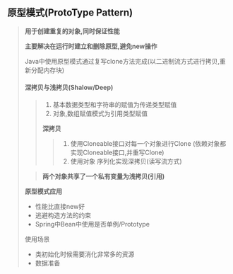 ## 原型模式(ProtoType Pattern)

> **用于创建重复的对象,同时保证性能**
>
> **主要解决在运行时建立和删除原型,避免new操作**
>
> Java中使用原型模式通过复写clone方法完成(以二进制流方式进行拷贝,重新分配内存块)
>
> 
>
> #### 深拷贝与浅拷贝(Shalow/Deep)
>
> > 1. 基本数据类型和字符串的赋值为传递类型赋值
> > 2. 对象,数组赋值模式为引用类型赋值
> >
> > **深拷贝**
> >
> > > 1. 使用Cloneable接口对每一个对象进行Clone (依赖对象都实现Cloneable接口,并重写Clone)
> > > 2. 使用对象 序列化实现深拷贝(读写流方式)
> > >
> > > 
>
> > __两个对象共享了一个私有变量为浅拷贝(引用)__
>
> **原型模式应用**
>
> - 性能比直接new好
> - 逃避构造方法的约束
> - Spring中Bean中使用是否单例/Prototype
>
> 使用场景
>
> - 类初始化时候需要消化非常多的资源
> - 数据准备
>

